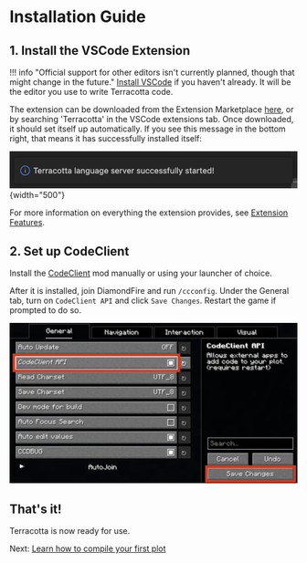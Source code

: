 # Installation Guide

## 1. Install the VSCode Extension
!!! info "Official support for other editors isn't currently planned, though that might change in the future."
[Install VSCode](https://code.visualstudio.com/download) if you haven't already. It will be the editor you use to write Terracotta code.

The extension can be downloaded from the Extension Marketplace [here](https://marketplace.visualstudio.com/items?itemName=Owlfroggy.terracotta), or by searching 'Terracotta' in the VSCode extensions tab. Once downloaded, it should set itself up automatically. If you see this message in the bottom right, that means it has successfully installed itself:

![Notification Example](../assets/langauge_server_started.png){width="500"}

For more information on everything the extension provides, see [Extension Features](). 

## 2. Set up CodeClient
Install the [CodeClient](https://modrinth.com/mod/codeclient) mod manually or using your launcher of choice. 

After it is installed, join DiamondFire and run `/ccconfig`. Under the General tab, turn on `CodeClient API` and click `Save Changes`. Restart the game if prompted to do so.

![CodeClient Settings Page](../assets/codeclient_settings.png)

## That's it!
Terracotta is now ready for use. 

Next: [Learn how to compile your first plot](plot_setup.md)